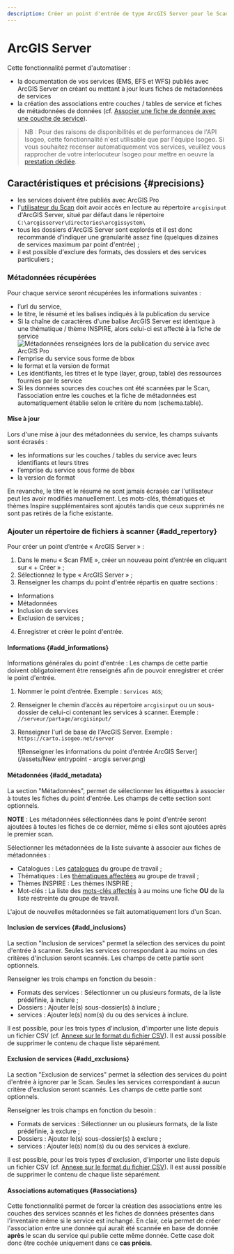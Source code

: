 ```yaml
---
description: Créer un point d'entrée de type ArcGIS Server pour le Scan FME Isogeo
---
```


# ArcGIS Server

Cette fonctionnalité permet d'automatiser : 

* la documentation de vos services (EMS, EFS et WFS) publiés avec ArcGIS Server en créant ou mettant à jour leurs fiches de métadonnées de services 
* la création des associations entre couches / tables de service et fiches de métadonnées de données (cf. [Associer une fiche de donnée avec une couche de service](https://help.isogeo.com/admin/fr/features/inventory/md_services/srv_association.html)).

> NB : Pour des raisons de disponibilités et de performances de l'API Isogeo, cette fonctionnalité n'est utilisable que par l'équipe Isogeo. Si vous souhaitez recenser automatiquement vos services, veuillez vous rapprocher de votre interlocuteur Isogeo pour mettre en oeuvre la [prestation dédiée](https://www.isogeo.com/actualites/nouvelle-prestation-recensement-des-services-arcgis-server-et-associations-aux-fiches-de-donnees/318).

## Caractéristiques et précisions {#precisions}

* les services doivent être publiés avec ArcGIS Pro
* l'[utilisateur du Scan](/installation/server#user) doit avoir accès en lecture au répertoire `arcgisinput` d'ArcGIS Server, situé par défaut dans le répertoire `C:\arcgisserver\directories\arcgissystem\`
* tous les dossiers d'ArcGIS Server sont explorés et il est donc recommandé d'indiquer une granularité assez fine (quelques dizaines de services maximum par point d'entrée) ;
* il est possible d'exclure des formats, des dossiers et des services particuliers ;

### Métadonnées récupérées

Pour chaque service seront récupérées les informations suivantes :
* l’url du service, 
* le titre, le résumé et les balises indiqués à la publication du service 
 * Si la chaîne de caractères d'une balise ArcGIS Server est identique à une thématique / thème INSPIRE, alors celui-ci est affecté à la fiche de service 
![Métadonnées renseignées lors de la publication du service avec ArcGIS Pro](/assets/metadata_publication_service_ags.png)
* l’emprise du service sous forme de bbox
* le format et la version de format
* Les identifiants, les titres et le type (layer, group, table) des ressources fournies par le service
 * Si les données sources des couches ont été scannées par le Scan, l’association entre les couches et la fiche de métadonnées est automatiquement établie selon le critère du nom (schema.table).

#### Mise à jour

Lors d'une mise à jour des métadonnées du service, les champs suivants sont écrasés :
* les informations sur les couches / tables du service avec leurs identifiants et leurs titres
* l’emprise du service sous forme de bbox
* la version de format

En revanche, le titre et le résumé ne sont jamais écrasés car l'utilisateur peut les avoir modifiés manuellement.
Les mots-clés, thématiques et thèmes Inspire supplémentaires sont ajoutés tandis que ceux supprimés ne sont pas retirés de la fiche existante. 

### Ajouter un répertoire de fichiers à scanner {#add_repertory}

Pour créer un point d’entrée « ArcGIS Server » :

1. Dans le menu « Scan FME », créer un nouveau point d’entrée en cliquant sur « + Créer » ;
2. Sélectionnez le type « ArcGIS Server » ;
3. Renseigner les champs du point d'entrée répartis en quatre sections : 
  * Informations 
  * Métadonnées 
  * Inclusion de services 
  * Exclusion de services ;
4. Enregistrer et créer le point d'entrée.

#### Informations {#add_informations}

Informations générales du point d'entrée : Les champs de cette partie doivent obligatoirement être renseignés afin de pouvoir enregistrer et créer le point d'entrée.

1. Nommer le point d’entrée. Exemple : `Services AGS`;
2. Renseigner le chemin d’accès au répertoire `arcgisinput` ou un sous-dossier de celui-ci contenant les services à scanner. Exemple : `//serveur/partage/arcgisinput/`
3. Renseigner l'url de base de l'ArcGIS Server. Exemple : `https://carto.isogeo.net/server`

    ![Renseigner les informations du point d'entrée ArcGIS Server](/assets/New entrypoint - arcgis server.png)

#### Métadonnées {#add_metadata}

La section "Métadonnées", permet de sélectionner les étiquettes à associer à toutes les fiches du point d'entrée. Les champs de cette section sont optionnels.

**NOTE** : Les métadonnées sélectionnées dans le point d'entrée seront ajoutées à toutes les fiches de ce dernier, même si elles sont ajoutées après le premier scan.

Sélectionner les métadonnées de la liste suivante à associer aux fiches de métadonnées :

* Catalogues : Les [catalogues](https://app.isogeo.com/admin/catalogs) du groupe de travail ;
* Thématiques : Les [thématiques affectées](https://app.isogeo.com/admin/group-themes) au groupe de travail ;
* Thèmes INSPIRE : Les thèmes INSPIRE ;
* Mot-clés : La liste des [mots-clés affectés](https://app.isogeo.com/admin/keywords) à au moins une fiche **OU** de la liste restreinte du groupe de travail.

L'ajout de nouvelles métadonnées se fait automatiquement lors d'un Scan.

#### Inclusion de services {#add_inclusions}

La section "Inclusion de services" permet la sélection des services du point d'entrée à scanner. Seules les services correspondant à au moins un des critères d'inclusion seront scannés. Les champs de cette partie sont optionnels.

Renseigner les trois champs en fonction du besoin :

* Formats des services : Sélectionner un ou plusieurs formats, de la liste prédéfinie, à inclure ;
* Dossiers : Ajouter le(s) sous-dossier(s) à inclure ;
* services : Ajouter le(s) nom(s) du ou des services à inclure.

Il est possible, pour les trois types d'inclusion, d'importer une liste depuis un fichier CSV (cf. [Annexe sur le format du fichier CSV](/appendices/csv.md)). Il est aussi possible de supprimer le contenu de chaque liste séparément.

#### Exclusion de services {#add_exclusions}

La section "Exclusion de services" permet la sélection des services du point d'entrée à ignorer par le Scan. Seules les services correspondant à aucun critère d'exclusion seront scannés. Les champs de cette partie sont optionnels.

Renseigner les trois champs en fonction du besoin :

* Formats de services : Sélectionner un ou plusieurs formats, de la liste prédéfinie, à exclure ;
* Dossiers : Ajouter le(s) sous-dossier(s) à exclure ;
* services : Ajouter le(s) nom(s) du ou des services à exclure.

Il est possible, pour les trois types d'exclusion, d'importer une liste depuis un fichier CSV (cf. [Annexe sur le format du fichier CSV](/appendices/csv.md)). Il est aussi possible de supprimer le contenu de chaque liste séparément.

#### Associations automatiques {#associations}

Cette fonctionnalité permet de forcer la création des associations entre les couches des services scannés et les fiches de données présentes dans l'inventaire même si le service est inchangé. En clair, cela permet de créer l'association entre une donnée qui aurait été scannée en base de donnée **après** le scan du service qui publie cette même donnée. 
Cette case doit donc être cochée uniquement dans ce **cas précis**.
